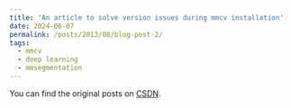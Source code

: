 ```yaml
---
title: 'An article to solve version issues during mmcv installation'
date: 2024-06-07
permalink: /posts/2013/08/blog-post-2/
tags:
  - mmcv
  - deep learning
  - mmsegmentation
---
```

You can find the original posts on [CSDN](https://blog.csdn.net/weixin_47986386/article/details/139535811?spm=1001.2014.3001.5501).
